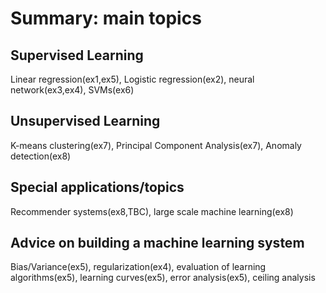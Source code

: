 # Summary: main topics 
## Supervised Learning
Linear regression(ex1,ex5), Logistic regression(ex2), neural network(ex3,ex4), SVMs(ex6)

## Unsupervised Learning
K-means clustering(ex7), Principal Component Analysis(ex7), Anomaly detection(ex8)

## Special applications/topics
Recommender systems(ex8,TBC), large scale machine learning(ex8)

## Advice on building a machine learning system
Bias/Variance(ex5), regularization(ex4), evaluation of learning algorithms(ex5), learning curves(ex5), 
error analysis(ex5), ceiling analysis
